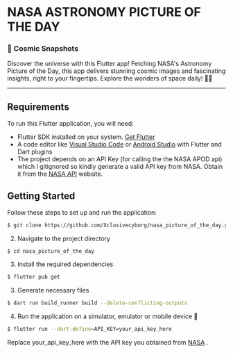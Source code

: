 # NASA ASTRONOMY PICTURE OF THE DAY
  
### 🌌 Cosmic Snapshots
Discover the universe with this Flutter app! Fetching NASA's Astronomy Picture of the Day, this app delivers stunning cosmic images and fascinating insights, right to your fingertips. Explore the wonders of space daily! 🚀✨

---
## Requirements
To run this Flutter application, you will need:

* Flutter SDK installed on your system. [Get Flutter](https://flutter.dev/docs/get-started/install)
* A code editor like [Visual Studio Code](https://code.visualstudio.com/) or [Android Studio](https://developer.android.com/studio) with Flutter and Dart plugins
* The project depends on an API Key (for calling the the NASA APOD api) which I gitignored so kindly generate a valid API key from NASA. Obtain it from the [NASA API](https://api.nasa.gov/) website.



## Getting Started
Follow these steps to set up and run the application:

```sh
$ git clone https://github.com/Xclusivecyborg/nasa_picture_of_the_day.git
```

2. Navigate to the project directory

```
$ cd nasa_picture_of_the_day
```

3. Install the required dependencies

```sh
$ flutter pub get
```

3. Generate necessary files

```sh
$ dart run build_runner build --delete-conflicting-outputs
```

4. Run the application on a simulator, emulator or mobile device 🚀

```sh
$ flutter run --dart-define=API_KEY=your_api_key_here
```
Replace your_api_key_here with the API key you obtained from [NASA](https://api.nasa.gov/) .
